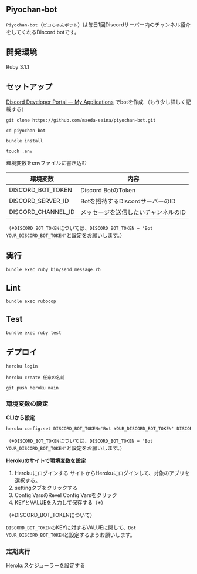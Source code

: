 ## Piyochan-bot
`Piyochan-bot`（`ピヨちゃんボット`）は毎日1回Discordサーバー内のチャンネル紹介をしてくれるDiscord botです。

## 開発環境
Ruby 3.1.1

## セットアップ

[Discord Developer Portal — My Applications](https://discord.com/developers/applications/) でbotを作成
（もう少し詳しく記載する）

`git clone https://github.com/maeda-seina/piyochan-bot.git`

`cd piyochan-bot`

`bundle install`

`touch .env`

環境変数をenvファイルに書き込む

| 環境変数               | 内容                     |
|--------------------|------------------------|
| DISCORD_BOT_TOKEN  | Discord BotのToken      |
| DISCORD_SERVER_ID  | Botを招待するDiscordサーバーのID |
| DISCORD_CHANNEL_ID | メッセージを送信したいチャンネルのID    |

（※`DISCORD_BOT_TOKEN`については、`DISCORD_BOT_TOKEN = 'Bot YOUR_DISCORD_BOT_TOKEN'`と設定をお願いします。）

## 実行
`bundle exec ruby bin/send_message.rb`

## Lint

`bundle exec rubocop`

## Test

`bundle exec ruby test`

## デプロイ

`heroku login`

`heroku create 任意の名前`

`git push heroku main`

### 環境変数の設定

**CLIから設定**

```txt
heroku config:set DISCORD_BOT_TOKEN='Bot YOUR_DISCORD_BOT_TOKEN' DISCORD_SERVER_ID=YOUR_DISCORD_SERVER_ID DISCORD_CHANNEL_ID=YOUR_DISCORD_CHANNEL_ID
```

（※`DISCORD_BOT_TOKEN`については、`DISCORD_BOT_TOKEN = 'Bot YOUR_DISCORD_BOT_TOKEN'`と設定をお願いします。）

**Herokuのサイトで環境変数を設定**

1. Herokuにログインする サイトからHerokuにログインして、対象のアプリを選択する。
2. settingタブをクリックする
3. Config VarsのRevel Config Varsをクリック
4. KEYとVALUEを入力して保存する（※）

（※DISCORD_BOT_TOKENについて）

`DISCORD_BOT_TOKEN`のKEYに対するVALUEに関して、`Bot YOUR_DISCORD_BOT_TOKEN`と設定するようお願いします。

### 定期実行

Herokuスケジューラーを設定する
